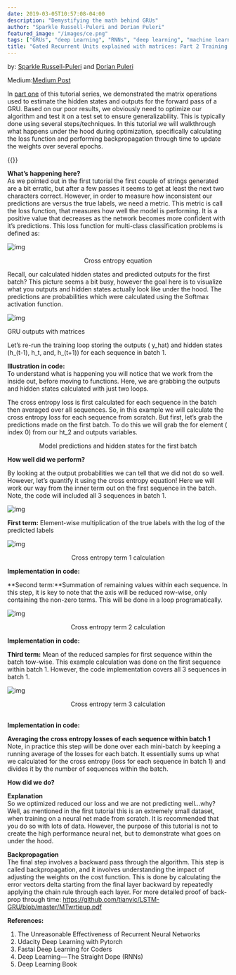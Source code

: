 ```yaml
---
date: 2019-03-05T10:57:08-04:00
description: "Demystifying the math behind GRUs"
author: "Sparkle Russell-Puleri and Dorian Puleri"
featured_image: "/images/ce.png"
tags: ["GRUs", "deep Learning", "RNNs", "deep learning", "machine learning", "cross entropy"]
title: "Gated Recurrent Units explained with matrices: Part 2 Training and Loss Function"
---
```

by: [Sparkle Russell-Puleri](https://www.linkedin.com/in/sparkle-russell-puleri-ph-d-a6b52643/) and [Dorian Puleri](https://www.linkedin.com/in/dorian-puleri-ph-d-25114511/)

Medium:[Medium Post](https://medium.com/@sparklerussell/gated-recurrent-units-explained-with-matrices-part-2-training-and-loss-function-7e7147b7f2ae) 

In [part one](https://towardsdatascience.com/gate-recurrent-units-explained-using-matrices-part-1-3c781469fc18) of this tutorial series, we demonstrated the matrix operations used to estimate the hidden states and outputs for the forward pass of a GRU. Based on our poor results, we obviously need to optimize our algorithm and test it on a test set to ensure generalizability. This is typically done using several steps/techniques. In this tutorial we will walkthrough what happens under the hood during optimization, specifically calculating the loss function and performing backpropagation through time to update the weights over several epochs.

{{<gist sparalic c064aa09f7b0bac71764054313ed0df2>}}

<strong> What’s happening here?</strong><br>
As we pointed out in the first tutorial the first couple of strings generated are a bit erratic, but after a few passes it seems to get at least the next two characters correct. However, in order to measure how inconsistent our predictions are versus the true labels, we need a metric. This metric is call the loss function, that measures how well the model is performing. It is a positive value that decreases as the network becomes more confident with it’s predictions. This loss function for multi-class classification problems is defined as:



![img](https://cdn-images-1.medium.com/max/1600/1*hjQPgT1WdcVlXQs0yBxNjQ.png)

<center>Cross entropy equation</center>

Recall, our calculated hidden states and predicted outputs for the first batch? This picture seems a bit busy, however the goal here is to visualize what you outputs and hidden states actually look like under the hood. The predictions are probabilities which were calculated using the Softmax activation function.



![img](https://cdn-images-1.medium.com/max/1600/1*8r2d_Tqd0bbg5kYTe_DqSw.png)

GRU outputs with matrices

Let’s re-run the training loop storing the outputs ( y_hat) and hidden states (h_(t-1), h_t, and, h_(t+1)) for each sequence in batch 1.

<strong> Illustration in code:</strong><br>
To understand what is happening you will notice that we work from the inside out, before moving to functions. Here, we are grabbing the outputs and hidden states calculated with just two loops.
<script src="https://gist.github.com/sparalic/29d16dd1103580eea3f077dc2515ae11.js"></script>


The cross entropy loss is first calculated for each sequence in the batch then averaged over all sequences. So, in this example we will calculate the cross entropy loss for each sequence from scratch. But first, let’s grab the predictions made on the first batch. To do this we will grab the for element ( index 0) from our ht_2 and outputs variables.

<script src="https://gist.github.com/sparalic/dac4a7cbd061918feccde16729f84a41.js"></script>


<center>Model predictions and hidden states for the first batch</center>

<strong>How well did we perform?</strong>

By looking at the output probabilities we can tell that we did not do so well. However, let’s quantify it using the cross entropy equation! Here we will work our way from the inner term out on the first sequence in the batch. Note, the code will included all 3 sequences in batch 1.



![img](https://cdn-images-1.medium.com/max/1600/1*lUUmNbjMNS1rfX4El9i5VA.png)

**First term:** Element-wise multiplication of the true labels with the log of the predicted labels



![img](https://cdn-images-1.medium.com/max/1600/1*GA9celuV8C1zouFte1eE7Q.png)

<center>Cross entropy term 1 calculation</center>

<strong>Implementation in code:</strong>

<script src="https://gist.github.com/sparalic/d7170e6af90d48976a31f22cf1b3d14c.js"></script>

**Second term:**Summation of remaining values within each sequence. In this step, it is key to note that the axis will be reduced row-wise, only containing the non-zero terms. This will be done in a loop programatically.



![img](https://cdn-images-1.medium.com/max/1600/1*bOLRznERdlJ2tzFcmvy4UQ.png)

<center>Cross entropy term 2 calculation</center>

<strong>Implementation in code:</strong>

<script src="https://gist.github.com/sparalic/d5ba1b679576777c1c8b6a5b5f4bda0d.js"></script>

**Third term:** Mean of the reduced samples for first sequence within the batch tow-wise. This example calculation was done on the first sequence within batch 1. However, the code implementation covers all 3 sequences in batch 1.


![img](https://cdn-images-1.medium.com/max/1600/1*Xju6WqPDo5SalVFG5Nbk4A.png)
<center>Cross entropy term 3 calculation</center><br>

<strong>Implementation in code:</strong>

<script src="https://gist.github.com/sparalic/471b9d94c61ef7233b3fe5e055043162.js"></script>

<strong>Averaging the cross entropy losses of each sequence within batch 1</strong><br>
Note, in practice this step will be done over each mini-batch by keeping a running average of the losses for each batch. It essentially sums up what we calculated for the cross entropy (loss for each sequence in batch 1) and divides it by the number of sequences within the batch.

<script src="https://gist.github.com/sparalic/011208c8d34f4d618e97bd67bec2427f.js"></script>

<strong>How did we do?</strong><br>
<script src="https://gist.github.com/sparalic/7e3e9a8da6b2ae96c655581aee9b3879.js"></script>

<strong>Explanation</strong><br>
So we optimized reduced our loss and we are not predicting well…why? Well, as mentioned in the first tutorial this is an extremely small dataset, when training on a neural net made from scratch. It is recommended that you do so with lots of data. However, the purpose of this tutorial is not to create the high performance neural net, but to demonstrate what goes on under the hood.

<strong>Backpropagation</strong><br>
The final step involves a backward pass through the algorithm. This step is called backpropagation, and it involves understanding the impact of adjusting the weights on the cost function. This is done by calculating the error vectors delta starting from the final layer backward by repeatedly applying the chain rule through each layer. For more detailed proof of back-prop through time: <https://github.com/tianyic/LSTM-GRU/blob/master/MTwrtieup.pdf>

<strong>References:</strong><br>
1. The Unreasonable Effectiveness of Recurrent Neural Networks
2. Udacity Deep Learning with Pytorch
3. Fastai Deep Learning for Coders
4. Deep Learning — The Straight Dope (RNNs)
5. Deep Learning Book